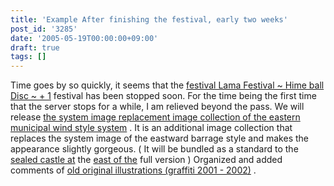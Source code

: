 ```yaml
---
title: 'Example After finishing the festival, early two weeks'
post_id: '3285'
date: '2005-05-19T00:00:00+09:00'
draft: true
tags: []
---
```


Time goes by so quickly, it seems that the [festival Lama Festival ~ Hime ball Disc ~ + 1](http://lama.danmaq.com/lama/) festival has been stopped soon. For the time being the first time that the server stops for a while, I am relieved beyond the pass. We will release [the system image replacement image collection of the eastern municipal wind style system](https://danmaq.com/3286) . It is an additional image collection that replaces the system image of the eastward barrage style and makes the appearance slightly gorgeous. ( It will be bundled as a standard to the [sealed castle at](https://danmaq.com/!/thA/) the [east of the](https://danmaq.com/!/thA/) full version ) Organized and added comments of [old original illustrations (graffiti 2001 - 2002)](https://danmaq.com/category/products/illustration) .
